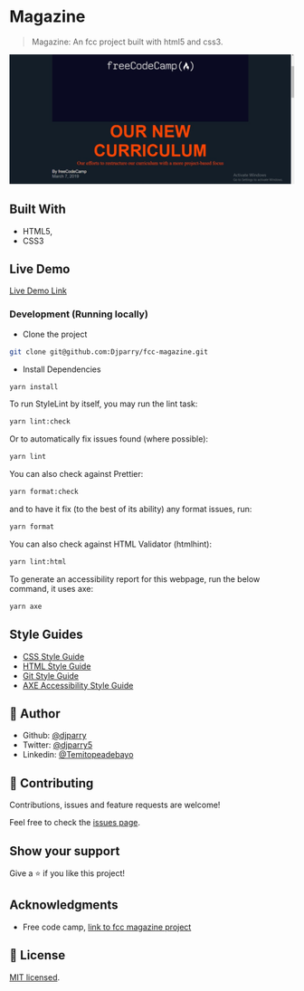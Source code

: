 # Magazine

> Magazine: An fcc project built with html5 and css3.

![screenshot](./app_screenshot.png)

## Built With

- HTML5,
- CSS3

## Live Demo

[Live Demo Link](https://f-c-c-magazine.netlify.app/)

### Development (Running locally)

- Clone the project

```bash
git clone git@github.com:Djparry/fcc-magazine.git

```

- Install Dependencies

```bash
yarn install
```

To run StyleLint by itself, you may run the lint task:

```bash
yarn lint:check
```

Or to automatically fix issues found (where possible):

```bash
yarn lint
```

You can also check against Prettier:

```bash
yarn format:check
```

and to have it fix (to the best of its ability) any format issues, run:

```bash
yarn format
```

You can also check against HTML Validator (htmlhint):

```bash
yarn lint:html
```

To generate an accessibility report for this webpage, run the below command, it uses axe:

```bash
yarn axe
```

## Style Guides

- [CSS Style Guide](http://udacity.github.io/frontend-nanodegree-styleguide/css.html)
- [HTML Style Guide](http://udacity.github.io/frontend-nanodegree-styleguide/index.html)
- [Git Style Guide](https://udacity.github.io/git-styleguide/)
- [AXE Accessibility Style Guide](https://dequeuniversity.com/rules/axe/html/4.7)

## 👤 Author

- Github: [@djparry](https://github.com/author)
- Twitter: [@djparry5](https://twitter.com/author)
- Linkedin: [@Temitopeadebayo](https://www.linkedin.com/in/author/)

## 🤝 Contributing

Contributions, issues and feature requests are welcome!

Feel free to check the [issues page](../../issues).

## Show your support

Give a ⭐️ if you like this project!

## Acknowledgments

- Free code camp, [link to fcc magazine project](https://www.freecodecamp.org/learn/2022/responsive-web-design/learn-css-grid-by-building-a-magazine/step-1)

## 📝 License

[MIT licensed](./LICENSE).
